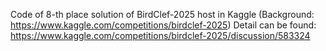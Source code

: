 Code of 8-th place solution of BirdClef-2025 host in Kaggle (Background: https://www.kaggle.com/competitions/birdclef-2025)
Detail can be found: https://www.kaggle.com/competitions/birdclef-2025/discussion/583324
